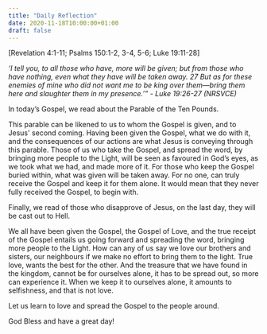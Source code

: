 ```yaml
---
title: "Daily Reflection"
date: 2020-11-18T10:00:00+01:00
draft: false
---
```


[Revelation 4:1-11; Psalms 150:1-2, 3-4, 5-6; Luke 19:11-28]

_‘I tell you, to all those who have, more will be given; but from those who have nothing, even what they have will be taken away. 27 But as for these enemies of mine who did not want me to be king over them—bring them here and slaughter them in my presence.’” - Luke 19:26-27 (NRSVCE)_

In today’s Gospel, we read about the Parable of the Ten Pounds.

This parable can be likened to us to whom the Gospel is given, and to Jesus' second coming. Having been given the Gospel, what we do with it, and the consequences of our actions are what Jesus is conveying through this parable. Those of us who take the Gospel, and spread the word, by bringing more people to the Light, will be seen as favoured in God’s eyes, as we took what we had, and made more of it. For those who keep the Gospel buried within, what was given will be taken away. For no one, can truly receive the Gospel and keep it for them alone. It would mean that they never fully received the Gospel, to begin with.

Finally, we read of those who disapprove of Jesus, on the last day, they will be cast out to Hell.

We all have been given the Gospel, the Gospel of Love, and the true receipt of the Gospel entails us going forward and spreading the word, bringing more people to the Light. How can any of us say we love our brothers and sisters, our neighbours if we make no effort to bring them to the light. True love, wants the best for the other. And the treasure that we have found in the kingdom, cannot be for ourselves alone, it has to be spread out, so more can experience it. When we keep it to ourselves alone, it amounts to selfishness, and that is not love.

Let us learn to love and spread the Gospel to the people around.

God Bless and have a great day!